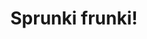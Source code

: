 ---
slug: sprunki-frunki-1801
title: Sprunki frunki!
description: "Sprunki frunki! is an exciting online game. Play for free directly in your browser!"
icon: /images/popular_mods/Sprunki frunki.png
url: https://wowtbc.net/sprunkin/sprunki-frunki/index.html
previewImage: /images/popular_mods/Sprunki frunki.png
type: popular mods

# SEO配置
seo:
  title: "Sprunki frunki! - Play Free Online Game | Fun Browser Games"
  description: "Sprunki frunki! - Play this fun online game for free in your browser. No download required!"
  ogImage: "/images/popular_mods/Sprunki frunki.png"
  keywords: "sprunki-frunki-1801, online game, browser game, free game, popular mods game, play online"

videoUrls:
  - https://www.youtube.com/embed/example1
  - https://www.youtube.com/embed/example2

whyPlay:
  title: "Why Play Sprunki frunki!?"
  items:
    - "Immersive Gameplay: Sprunki frunki! offers an engaging and immersive gaming experience that will keep you entertained for hours"
    - "Challenging Levels: Test your skills with increasingly difficult challenges and obstacles"
    - "Beautiful Graphics: Enjoy stunning visuals and smooth animations that bring the game world to life"
    - "Regular Updates: New content and features are added regularly to keep the game fresh and exciting"
    - "Free to Play: Experience all the fun without spending a penny"
    - "Community Features: Connect with other players, share strategies, and compete for high scores"
    - "Cross-Platform: Play on any device with a web browser, no downloads required"

features:
  title: "Key Features of Sprunki frunki!"
  image: "/images/popular_mods/Sprunki frunki.png"
  items:
    - "Intuitive Controls: Easy to learn controls make Sprunki frunki! accessible for players of all skill levels"
    - "Multiple Game Modes: Enjoy various gameplay options that provide different challenges and experiences"
    - "Character Customization: Personalize your gaming experience with unique characters and items"
    - "Achievement System: Complete special tasks to earn rewards and recognition"
    - "Leaderboards: Compete with players worldwide and see who can achieve the highest scores"

characteristics:
  title: "Game Characteristics"
  image: "/images/popular_mods/Sprunki frunki.png"
  items:
    - "Genre: Popular mods game with elements of strategy and skill"
    - "Difficulty: Suitable for both casual gamers and those seeking a challenge"
    - "Play Time: Quick sessions or extended gameplay, depending on your preference"
    - "Art Style: Vibrant and engaging visuals that enhance the gaming experience"
    - "Sound Design: Immersive audio that complements the gameplay perfectly"

info: "Sprunki frunki! is an exciting online game that offers players a unique and engaging gaming experience. With its intuitive controls, stunning visuals, and challenging gameplay, Sprunki frunki! provides hours of entertainment for players of all ages and skill levels. Whether you're looking for a quick gaming session during a break or an extended play session, Sprunki frunki! delivers an immersive experience that will keep you coming back for more. The game features multiple levels of increasing difficulty, ensuring that players are constantly challenged as they progress. With regular updates adding new content and features, Sprunki frunki! remains fresh and exciting, providing endless entertainment options for its growing community of players."

howToPlayIntro: "Welcome to Sprunki frunki!! This guide will walk you through the basics and help you master the game. Whether you're a beginner or looking to improve your skills, these tips and instructions will enhance your gaming experience."

howToPlaySteps:
  - title: "Getting Started"
    description: "Begin your Sprunki frunki! adventure by familiarizing yourself with the controls. Use your keyboard or mouse to navigate through the game interface. The tutorial will guide you through the basic mechanics and help you understand the objectives."
  - title: "Understanding the Objectives"
    description: "In Sprunki frunki!, your main goal is to progress through levels by completing specific objectives. Each level presents unique challenges that require different strategies and approaches."
  - title: "Mastering the Controls"
    description: "Practice using the controls to improve your precision and reaction time. Sprunki frunki! requires quick reflexes and strategic thinking to overcome obstacles and defeat opponents."
  - title: "Utilizing Power-ups"
    description: "Collect power-ups throughout the game to enhance your abilities and overcome difficult challenges. Each power-up offers unique advantages that can be crucial for success."
  - title: "Developing Strategies"
    description: "As you progress in Sprunki frunki!, develop effective strategies for different scenarios. Analyze patterns, anticipate challenges, and adapt your approach to maximize your performance."

faq:
  title: "Frequently Asked Questions about Sprunki frunki!"
  items:
    - question: "Is Sprunki frunki! free to play?"
      answer: "Yes, Sprunki frunki! is completely free to play directly in your web browser. No downloads or purchases are required to enjoy the full game experience."
    - question: "Can I play Sprunki frunki! on mobile devices?"
      answer: "Yes, Sprunki frunki! is optimized for both desktop and mobile play. You can enjoy the game on any device with a web browser and internet connection."
    - question: "Are there any in-game purchases?"
      answer: "While Sprunki frunki! is free to play, there may be optional in-game purchases available for cosmetic items or additional features that don't affect core gameplay."
    - question: "How often is Sprunki frunki! updated?"
      answer: "The developers regularly update Sprunki frunki! with new content, features, and improvements based on player feedback and game performance."
    - question: "Can I play Sprunki frunki! offline?"
      answer: "Currently, Sprunki frunki! requires an internet connection to play as it's a browser-based online game."
    - question: "Is Sprunki frunki! suitable for children?"
      answer: "Yes, Sprunki frunki! is designed to be family-friendly and suitable for players of all ages."
    - question: "How do I report bugs or issues?"
      answer: "If you encounter any problems while playing Sprunki frunki!, you can report them through the game's support page or contact the developers directly through their website."
    - question: "Still Have Questions?"
      answer: "If you have additional questions about Sprunki frunki! that aren't covered in this FAQ, please visit our support center or contact our customer service team for assistance."
---